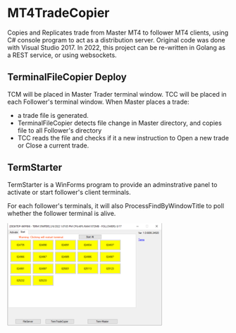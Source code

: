 # MT4TradeCopier #
Copies and Replicates trade from Master MT4 to follower MT4 clients, using C# console program to act as a distribution server.
Original code was done with Visual Studio 2017. In 2022, this project can be re-written in Golang as a REST service, or using  websockets.

## TerminalFileCopier Deploy ##
TCM will be placed in Master Trader terminal window.
TCC will be placed in each Follower's terminal window.
When Master places a trade:
- a trade file is generated.
- TerminalFileCopier detects file change in Master directory, and copies file to all Follower's directory
- TCC reads the file and checks if it a new instruction to Open a new trade or Close a current trade.


## TermStarter ##
TermStarter is a WinForms program to provide an adminstrative panel to activate or start follower's client terminals. 

For each follower's terminals, it will also ProcessFindByWindowTitle to poll whether the follower terminal is alive.

<img src="https://github.com/jiunnhwa/MT4TradeCopier/blob/main/TermStarter/Screenshot/TermStarter%20-%20Window%20-%20Start.PNG" width=70% >
